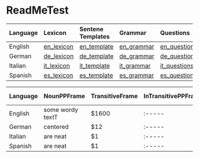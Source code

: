 # ReadMeTest
| Language      | Lexicon        | Sentene Templates | Grammar | Questions | Web Interface |
| :------------ |:---------------| :-----|:-----|:-----|:-----|
| English       |[en_lexicon](https://www.google.com)| [en_template](https://www.google.com)|[en_grammar](https://www.google.com)|[en_questions](https://www.google.com)|[en_Interface](https://www.google.com)|
| German        |[de_lexicon](https://www.google.com)| [de_template](https://www.google.com) |[de_grammar](https://www.google.com)|[de_questions](https://www.google.com)|[de_Interface](https://www.google.com)|
| Italian       |[it_lexicon](https://www.google.com)| [it_template](https://www.google.com) |[it_grammar](https://www.google.com)|[it_questions](https://www.google.com)|[it_Interface](https://www.google.com)|
| Spanish       |[es_lexicon](https://www.google.com)| [es_template](https://www.google.com)|[es_grammar](https://www.google.com)|[es_questions](https://www.google.com)|[es_Interface](https://www.google.com)|


| Language      | NounPPFrame    | TransitiveFrame | InTransitivePPFrame | Attributive Adjection | Gradable Adjection|
| :------------ |:---------------| :-----|:-----|:-----|:-----|
| English       | some wordy textT| $1600 |:-----|:-----|:-----|
| German        | centered       |   $12 |:-----|:-----|:-----|
| Italian       | are neat       |    $1 |:-----|:-----|:-----|
| Spanish       | are neat       |    $1 |:-----|:-----|:-----|
